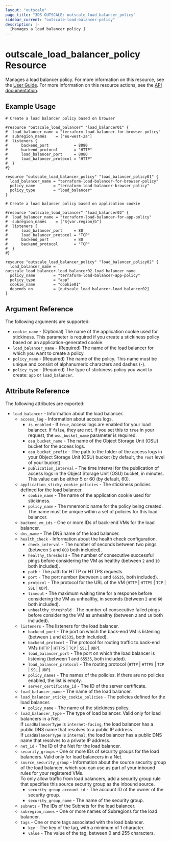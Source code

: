 ```yaml
---
layout: "outscale"
page_title: "3DS OUTSCALE: outscale_load_balancer_policy"
sidebar_current: "outscale-load-balancer-policy"
description: |-
  [Manages a load balancer policy.]
---
```


# outscale_load_balancer_policy Resource

Manages a load balancer policy.
For more information on this resource, see the [User Guide](https://wiki.outscale.net/display/EN/About+Load+Balancers).
For more information on this resource actions, see the [API documentation](https://docs.outscale.com/api#3ds-outscale-api-loadbalancerpolicy).

## Example Usage

```hcl
# Create a load balancer policy based on browser

#resource "outscale_load_balancer" "load_balancer01" {
#  load_balancer_name = "terraform-load-balancer-for-browser-policy"
#  subregion_names    = ["eu-west-2a"]
#  listeners {
#      backend_port           = 8080
#      backend_protocol       = "HTTP"  
#      load_balancer_port     = 8080
#      load_balancer_protocol = "HTTP"
#  }
#}

resource "outscale_load_balancer_policy" "load_balancer_policy01" {
  load_balancer_name = "terraform-load-balancer-for-browser-policy"
  policy_name        = "terraform-load-balancer-browser-policy"
  policy_type        = "load_balancer"
}

# Create a load balancer policy based on application cookie

#resource "outscale_load_balancer" "load_balancer02" {
#  load_balancer_name = "terraform-load-balancer-for-app-policy"
#  subregion_names    = ["${var.region}b"]
#  listeners {
#      load_balancer_port     = 80
#      load_balancer_protocol = "TCP"
#      backend_port           = 80
#      backend_protocol       = "TCP"
#  }
#}

resource "outscale_load_balancer_policy" "load_balancer_policy02" {
  load_balancer_name = outscale_load_balancer.load_balancer02.load_balancer_name
  policy_name        = "terraform-load-balancer-app-policy"
  policy_type        = "app"
  cookie_name        = "cookie01"
  depends_on         = [outscale_load_balancer.load_balancer02]
}
```

## Argument Reference

The following arguments are supported:

* `cookie_name` - (Optional) The name of the application cookie used for stickiness. This parameter is required if you create a stickiness policy based on an application-generated cookie.
* `load_balancer_name` - (Required) The name of the load balancer for which you want to create a policy.
* `policy_name` - (Required) The name of the policy. This name must be unique and consist of alphanumeric characters and dashes (-).
* `policy_type` - (Required) The type of stickiness policy you want to create: `app` or `load_balancer`.

## Attribute Reference

The following attributes are exported:

* `load_balancer` - Information about the load balancer.
  * `access_log` - Information about access logs.
      * `is_enabled` - If `true`, access logs are enabled for your load balancer. If `false`, they are not. If you set this to `true` in your request, the `osu_bucket_name` parameter is required.
      * `osu_bucket_name` - The name of the Object Storage Unit (OSU) bucket for the access logs.
      * `osu_bucket_prefix` - The path to the folder of the access logs in your Object Storage Unit (OSU) bucket (by default, the `root` level of your bucket).
      * `publication_interval` - The time interval for the publication of access logs in the Object Storage Unit (OSU) bucket, in minutes. This value can be either 5 or 60 (by default, 60).
  * `application_sticky_cookie_policies` - The stickiness policies defined for the load balancer.
      * `cookie_name` - The name of the application cookie used for stickiness.
      * `policy_name` - The mnemonic name for the policy being created. The name must be unique within a set of policies for this load balancer.
  * `backend_vm_ids` - One or more IDs of back-end VMs for the load balancer.
  * `dns_name` - The DNS name of the load balancer.
  * `health_check` - Information about the health check configuration.
      * `check_interval` - The number of seconds between two pings (between `5` and `600` both included).
      * `healthy_threshold` - The number of consecutive successful pings before considering the VM as healthy (between `2` and `10` both included).
      * `path` - The path for HTTP or HTTPS requests.
      * `port` - The port number (between `1` and `65535`, both included).
      * `protocol` - The protocol for the URL of the VM (`HTTP` \| `HTTPS` \| `TCP` \| `SSL` \| `UDP`).
      * `timeout` - The maximum waiting time for a response before considering the VM as unhealthy, in seconds (between `2` and `60` both included).
      * `unhealthy_threshold` - The number of consecutive failed pings before considering the VM as unhealthy (between `2` and `10` both included).
  * `listeners` - The listeners for the load balancer.
      * `backend_port` - The port on which the back-end VM is listening (between `1` and `65535`, both included).
      * `backend_protocol` - The protocol for routing traffic to back-end VMs (`HTTP` \| `HTTPS` \| `TCP` \| `SSL` \| `UDP`).
      * `load_balancer_port` - The port on which the load balancer is listening (between 1 and `65535`, both included).
      * `load_balancer_protocol` - The routing protocol (`HTTP` \| `HTTPS` \| `TCP` \| `SSL` \| `UDP`).
      * `policy_names` - The names of the policies. If there are no policies enabled, the list is empty.
      * `server_certificate_id` - The ID of the server certificate.
  * `load_balancer_name` - The name of the load balancer.
  * `load_balancer_sticky_cookie_policies` - The policies defined for the load balancer.
      * `policy_name` - The name of the stickiness policy.
  * `load_balancer_type` - The type of load balancer. Valid only for load balancers in a Net.<br />
If `LoadBalancerType` is `internet-facing`, the load balancer has a public DNS name that resolves to a public IP address.<br />
If `LoadBalancerType` is `internal`, the load balancer has a public DNS name that resolves to a private IP address.
  * `net_id` - The ID of the Net for the load balancer.
  * `security_groups` - One or more IDs of security groups for the load balancers. Valid only for load balancers in a Net.
  * `source_security_group` - Information about the source security group of the load balancer, which you can use as part of your inbound rules for your registered VMs.<br />
To only allow traffic from load balancers, add a security group rule that specifies this source security group as the inbound source.
      * `security_group_account_id` - The account ID of the owner of the security group.
      * `security_group_name` - The name of the security group.
  * `subnets` - The IDs of the Subnets for the load balancer.
  * `subregion_names` - One or more names of Subregions for the load balancer.
  * `tags` - One or more tags associated with the load balancer.
      * `key` - The key of the tag, with a minimum of 1 character.
      * `value` - The value of the tag, between 0 and 255 characters.

